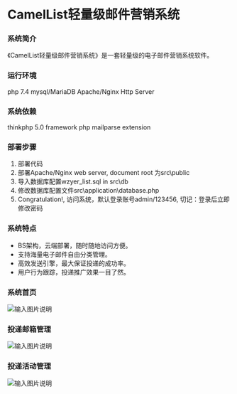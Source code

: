 # CamelList轻量级邮件营销系统

### 系统简介

《CamelList轻量级邮件营销系统》是一套轻量级的电子邮件营销系统软件。

### 运行环境
php 7.4
mysql/MariaDB
Apache/Nginx Http Server
 
### 系统依赖
thinkphp 5.0 framework
php mailparse extension

### 部署步骤
1. 部署代码
2. 部署Apache/Nginx web server, document root 为src\public
2. 导入数据库配置wzyer_list.sql in src\db
3. 修改数据库配置文件src\application\database.php
4. Congratulation!, 访问系统，默认登录账号admin/123456, 切记：登录后立即修改密码

### 系统特点
- BS架构，云端部署，随时随地访问方便。
- 支持海量电子邮件自由分类管理。
- 高效发送引擎，最大保证投递的成功率。
- 用户行为跟踪，投递推广效果一目了然。
### 系统首页
![输入图片说明](https://images.gitee.com/uploads/images/2022/0307/222209_856af69e_10482337.jpeg "list.jpg")
### 投递邮箱管理
![输入图片说明](https://images.gitee.com/uploads/images/2022/0310/183100_c3b10012_10482337.png "subscribers.png")
### 投递活动管理
![输入图片说明](https://images.gitee.com/uploads/images/2022/0310/183225_32f5b6a0_10482337.png "campaigns.png")